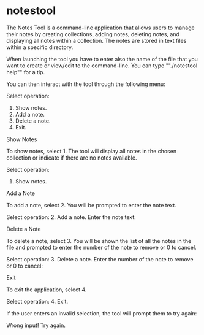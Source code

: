 # notestool

The Notes Tool is a command-line application that allows users to manage their notes by creating collections, adding notes, deleting notes, and displaying all notes within a collection. The notes are stored in text files within a specific directory.


When launching the tool you have to enter also the name of the file that you want to create or view/edit to the command-line. You can type ""./notestool help"" for a tip.

You can then interact with the tool through the following menu:

Select operation:
1. Show notes.
2. Add a note.
3. Delete a note.
4. Exit.


Show Notes

To show notes, select 1. The tool will display all notes in the chosen collection or indicate if there are no notes available.

Select operation:
1. Show notes.


Add a Note

To add a note, select 2. You will be prompted to enter the note text.

Select operation:
2. Add a note.
Enter the note text:


Delete a Note

To delete a note, select 3. You will be shown the list of all the notes in the file and prompted to enter the number of the note to remove or 0 to cancel.

Select operation:
3. Delete a note.
Enter the number of the note to remove or 0 to cancel:


Exit

To exit the application, select 4.

Select operation:
4. Exit.


If the user enters an invalid selection, the tool will prompt them to try again:

Wrong input! Try again.


